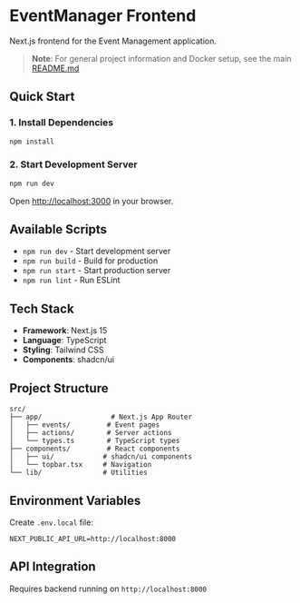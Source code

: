 # EventManager Frontend

Next.js frontend for the Event Management application.

> **Note**: For general project information and Docker setup, see the main [README.md](../README.md)

## Quick Start

### 1. Install Dependencies

```bash
npm install
```

### 2. Start Development Server

```bash
npm run dev
```

Open [http://localhost:3000](http://localhost:3000) in your browser.

## Available Scripts

- `npm run dev` - Start development server
- `npm run build` - Build for production
- `npm run start` - Start production server
- `npm run lint` - Run ESLint

## Tech Stack

- **Framework**: Next.js 15
- **Language**: TypeScript
- **Styling**: Tailwind CSS
- **Components**: shadcn/ui

## Project Structure

```
src/
├── app/                 # Next.js App Router
│   ├── events/         # Event pages
│   ├── actions/        # Server actions
│   └── types.ts        # TypeScript types
├── components/         # React components
│   ├── ui/            # shadcn/ui components
│   └── topbar.tsx     # Navigation
└── lib/               # Utilities
```

## Environment Variables

Create `.env.local` file:
```env
NEXT_PUBLIC_API_URL=http://localhost:8000
```

## API Integration

Requires backend running on `http://localhost:8000`